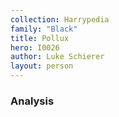 ```yaml
---
collection: Harrypedia
family: "Black"
title: Pollux
hero: I0026
author: Luke Schierer
layout: person
---
```


### Analysis
